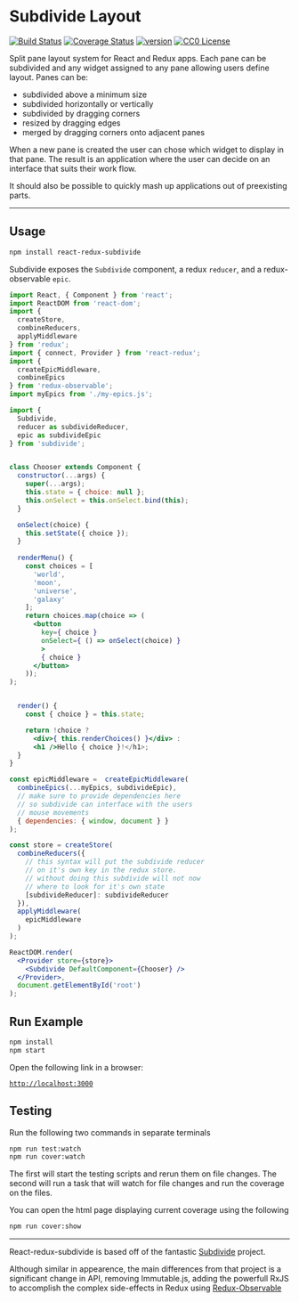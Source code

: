 # Subdivide Layout

[![Build Status](https://travis-ci.org/BerkeleyTrue/react-redux-subdivide.svg?branch=master)](https://travis-ci.org/BerkeleyTrue/react-redux-subdivide)
[![Coverage Status](https://coveralls.io/repos/github/BerkeleyTrue/react-redux-subdivide/badge.svg?branch=master)](https://coveralls.io/github/BerkeleyTrue/react-redux-subdivide?branch=master)
[![version](https://img.shields.io/npm/v/react-redux-subdivide.svg?style=flat-square)](http://npm.im/react-redux-subdivide)
[![CC0 License](https://img.shields.io/npm/l/subdivide.svg?style=flat-square)](https://creativecommons.org/publicdomain/zero/1.0/)



Split pane layout system for React and Redux apps. Each pane can be subdivided and any widget assigned to any pane allowing users define layout. Panes can be:

* subdivided above a minimum size
* subdivided horizontally or vertically
* subdivided by dragging corners
* resized by dragging edges
* merged by dragging corners onto adjacent panes 

When a new pane is created the user can chose which widget to display in that pane. The result is an application where the user can decide on an interface that suits their work flow.

It should also be possible to quickly mash up applications out of preexisting parts.

----


## Usage

```bash
npm install react-redux-subdivide
```

Subdivide exposes the `Subdivide` component, a redux `reducer`, and a redux-observable `epic`.



```jsx
import React, { Component } from 'react';
import ReactDOM from 'react-dom';
import {
  createStore,
  combineReducers,
  applyMiddleware
} from 'redux';
import { connect, Provider } from 'react-redux';
import {
  createEpicMiddleware,
  combineEpics
} from 'redux-observable';
import myEpics from './my-epics.js';

import {
  Subdivide,
  reducer as subdivideReducer,
  epic as subdivideEpic
} from 'subdivide';


class Chooser extends Component {
  constructor(...args) {
    super(...args);
    this.state = { choice: null };
    this.onSelect = this.onSelect.bind(this);
  }

  onSelect(choice) {
    this.setState({ choice });
  }
  
  renderMenu() {
    const choices = [
  	  'world',
  	  'moon',
  	  'universe',
  	  'galaxy'
  	];
  	return choices.map(choice => (
      <button
        key={ choice }
        onSelect={ () => onSelect(choice) }
        >
        { choice }
      </button>
    ));
);


  render() {
    const { choice } = this.state;

    return !choice ?
      <div>{ this.renderChoices() }</div> :
      <h1 />Hello { choice }!</h1>;
  }
}

const epicMiddleware =  createEpicMiddleware(
  combineEpics(...myEpics, subdivideEpic),
  // make sure to provide dependencies here
  // so subdivide can interface with the users
  // mouse movements
  { dependencies: { window, document } }
);

const store = createStore(
  combineReducers({
  	// this syntax will put the subdivide reducer
  	// on it's own key in the redux store.
  	// without doing this subdivide will not now
  	// where to look for it's own state
  	[subdivideReducer]: subdivideReducer
  }),
  applyMiddleware(
    epicMiddleware
  )
);

ReactDOM.render(
  <Provider store={store}>
    <Subdivide DefaultComponent={Chooser} />
  </Provider>,
  document.getElementById('root')
);
```

## Run Example
```bash
npm install
npm start
```

Open the following link in a browser:

[`http://localhost:3000`](http://localhost:3000)

## Testing

Run the following two commands in separate terminals

```bash
npm run test:watch
npm run cover:watch
```

The first will start the testing scripts and rerun them on file changes.
The second will run a task that will watch for file changes and run the coverage on the files.

You can open the html page displaying current coverage using the following

```bash
npm run cover:show
```


----


React-redux-subdivide is based off of the fantastic [Subdivide](https://github.com/philholden/subdivide) project.

Although similar in appearence, the main differences from that project is a significant change in API, removing Immutable.js, adding the powerfull RxJS to accomplish the complex side-effects in Redux using [Redux-Observable](https://github.com/redux-observable/redux-observable)

